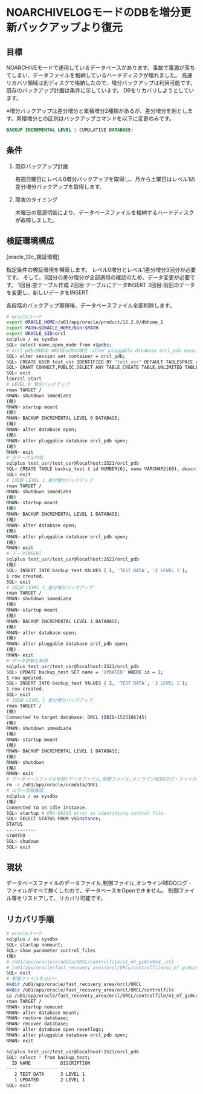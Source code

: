 # NOARCHIVELOGモードのDBを増分更新バックアップより復元 #

## 目標 ##

NOARCHIVEモードで運用しているデータベースがあります。事故で電源が落ちてしまい、データファイルを格納しているハードディスクが壊れました。
高速リカバリ領域は別ディスクで格納したので、増分バックアップは利用可能です。
既存のバックアップ計画は条件に示しています。
DBをリカバリしようとしています。

※増分バックアップは差分増分と累積増分2種類があるが、差分増分を例とします。累積増分との区別はバックアップコマンドを以下に変更のみです。

~~~sql
BACKUP INCREMENTAL LEVEL 1 CUMULATIVE DATABASE;
~~~

## 条件 ##

1. 既存バックアップ計画

   毎週日曜日にレベル0増分バックアップを取得し、月から土曜日はレベル1の差分増分バックアップを取得します。

1. 障害のタイミング

   木曜日の電源切断により、データベースファイルを格納するハードディスクが故障しました。

## 検証環境構成 ##

[oracle_12c_検証環境]

指定条件の検証環境を構築します。
レベル0増分とレベル1差分増分3回分が必要です。
そして、3回分の差分増分が全部適用の確認のため、データ変更が必要です。
1回目:空テーブル作成
2回目:テーブルにデータINSERT
3回目:前回のデータを変更し、新しいデータをINSERT

各段階のバックアップ取得後、データベースファイル全部削除します。

~~~bash
# oracleユーザ
export ORACLE_HOME=/u01/app/oracle/product/12.2.0/dbhome_1
export PATH=$ORACLE_HOME/bin:$PATH
export ORACLE_SID=orcl
sqlplus / as sysdba
SQL> select name,open_mode from v$pdbs;
# orcl_pdbがREAD WRITE以外の場合：alter pluggable database orcl_pdb open;
SQL> alter session set container = orcl_pdb;
SQL> CREATE USER test_usr IDENTIFIED BY "test_usr" DEFAULT TABLESPACE users TEMPORARY TABLESPACE temp;
SQL> GRANT CONNECT,PUBLIC,SELECT ANY TABLE,CREATE TABLE,UNLIMITED TABLESPACE TO test_usr;
SQL> exit
lsnrctl start
# LEVEL 0 増分バックアップ
rman TARGET /
RMAN> shutdown immediate
(略)
RMAN> startup mount
(略)
RMAN> BACKUP INCREMENTAL LEVEL 0 DATABASE;
(略)
RMAN> alter database open;
(略)
RMAN> alter pluggable database orcl_pdb open;
(略)
RMAN> exit
# 空テーブル作成
sqlplus test_usr/test_usr@localhost:1521/orcl_pdb
SQL> CREATE TABLE backup_test ( id NUMBER(6), name VARCHAR2(60), description VARCHAR(4000));
SQL> exit
# 1回目 LEVEL 1 差分増分バックアップ
rman TARGET /
RMAN> shutdown immediate
(略)
RMAN> startup mount
(略)
RMAN> BACKUP INCREMENTAL LEVEL 1 DATABASE;
(略)
RMAN> alter database open;
(略)
RMAN> alter pluggable database orcl_pdb open;
(略)
RMAN> exit
# データINSERT
sqlplus test_usr/test_usr@localhost:1521/orcl_pdb
(略)
SQL> INSERT INTO backup_test VALUES ( 1, 'TEST DATA', '2 LEVEL 1');
1 row created.
SQL> exit
# 2回目 LEVEL 1 差分増分バックアップ
rman TARGET /
RMAN> shutdown immediate
(略)
RMAN> startup mount
(略)
RMAN> BACKUP INCREMENTAL LEVEL 1 DATABASE;
(略)
RMAN> alter database open;
(略)
RMAN> alter pluggable database orcl_pdb open;
(略)
RMAN> exit
# データ更新と新規
sqlplus test_usr/test_usr@localhost:1521/orcl_pdb
SQL> UPDATE backup_test SET name = 'UPDATED' WHERE id = 1;
1 row updated.
SQL> INSERT INTO backup_test VALUES ( 2, 'TEST DATA', '3 LEVEL 1');
1 row created.
SQL> exit
# 3回目 LEVEL 1 差分増分バックアップ
rman TARGET /
(略)
Connected to target database: ORCL (DBID=1533186745)
(略)
RMAN> shutdown immediate
(略)
RMAN> startup mount
(略)
RMAN> BACKUP INCREMENTAL LEVEL 1 DATABASE;
(略)
RMAN> shutdown
(略)
RMAN> exit
# データベースファイル削除(データファイル,制御ファイル,オンラインREDOログ・ファイル)
rm -r /u01/app/oracle/oradata/ORCL
# エラー状態確認
sqlplus / as sysdba
(略)
Connected to an idle instance.
SQL> startup # ORA-00205 error in identifying control file.
SQL> SELECT STATUS FROM v$instance;
STATUS
-----------
STARTED
SQL> shudown
SQL> exit
~~~

## 現状 ##

データベースファイルのデータファイル,制御ファイル,オンラインREDOログ・ファイルがすべて無くしたので、データベースをOpenできません。
制御ファイル等をリスドアして、リカバリ可能です。

## リカバリ手順 ##

~~~bash
# oracleユーザ
sqlplus / as sysdba
SQL> startup nomount;
SQL> show parameter control_files
(略)
# /u01/app/oracle/oradata/ORCL/controlfile/o1_mf_gc0cx9od_.ctl
# /u01/app/oracle/fast_recovery_area/orcl/ORCL/controlfile/o1_mf_gc0cx9qw_.ctl
SQL> exit
# 制御ファイルをコピー
mkdir /u01/app/oracle/fast_recovery_area/orcl/ORCL
mkdir /u01/app/oracle/fast_recovery_area/orcl/ORCL/controlfile
cp /u01/app/oracle/fast_recovery_area/orcl/ORCL/controlfile/o1_mf_gc0cx9qw_.ctl /u01/app/oracle/oradata/ORCL/controlfile/o1_mf_gc0cx9od_.ctl
rman TARGET /
RMAN> startup nomount
RMAN> alter database mount;
RMAN> restore database;
RMAN> recover database;
RMAN> alter database open resetlogs;
RMAN> alter pluggable database orcl_pdb open;
RMAN> exit

sqlplus test_usr/test_usr@localhost:1521/orcl_pdb
SQL> select * from backup_test;
  ID NAME           DISCRIPTION
---- -------------- -----------
   2 TEST DATA      3 LEVEL 1
   1 UPDATED        2 LEVEL 1
SQL> exit
~~~